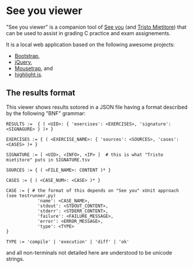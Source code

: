 See you viewer
==============

"See you viewer" is a companion tool of [See you](https://github.com/mapio/see-you)
(and [Tristo Mietitore](https://github.com/mapio/tristo-mietitore)) that can be
used to assist in grading C practice and exam assignements.

It is a local web application based on the following awesome projects:

* [Bootstrap](http://twitter.github.com/bootstrap/),
* [jQuery](http://jquery.com/),
* [Mousetrap](http://craig.is/killing/mice), and
* [highlight.js](http://softwaremaniacs.org/soft/highlight/en/).


The results format
------------------

This viewer shows results sotored in a JSON file having a format described by
the following "BNF" grammar:

	RESULTS :=  { ( <UID>: { 'exercises': <EXERCISES>, 'signature': <SIGNAGURE> } )+ }

	EXERCISES := { ( <EXERCISE_NAME>: { 'sources': <SOURCES>, 'cases': <CASES> )+ }

	SIGNATURE := [ <UID>, <INFO>, <IP> ]  # this is what "Tristo mietitore" puts in SIGNATURE.tsv

	SOURCES := { ( <FILE_NAME>: CONTENT )* }

	CASES := { ( <CASE_NUM>: <CASE> )* }

	CASE := { # the format of this depends on "See you" xUnit approach (see testrunner.py)
				'name': <CASE_NAME>,
				'stdout': <STDOUT_CONTENT>,
				'stderr': <STDERR_CONTENT>,
				'failure': <FAILURE_MESSAGE>,
				'error': <ERROR_MESSAGE>,
				'type': <TYPE>
	}

	TYPE := 'compile' | 'execution' | 'diff' | 'ok'

and all non-terminals not detailed here are understood to be unicode strings.

